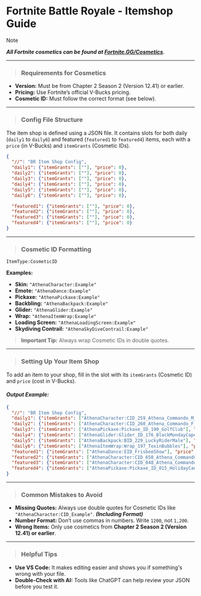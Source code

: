 # Fortnite Battle Royale - Itemshop Guide

> [!NOTE]
> ***All Fortnite cosmetics can be found at [Fortnite.GG/Cosmetics](https://fortnite.gg/cosmetics?game=br&type=outfit&season=1,2,3,4,5,6,7,8,9,10,11,12&sort=oldest).***

---

> ### Requirements for Cosmetics
- **Version:** Must be from Chapter 2 Season 2 (Version 12.41) or earlier.
- **Pricing:** Use Fortnite’s official V-Bucks pricing.
- **Cosmetic ID:** Must follow the correct format (see below).

---

> ### Config File Structure
The item shop is defined using a JSON file. It contains slots for both daily (`daily1` to `daily6`) and featured (`featured1` to `featured4`) items, each with a `price` (in V-Bucks) and `itemGrants` (Cosmetic IDs).

```json
{
  "//": "BR Item Shop Config",
  "daily1": {"itemGrants": [""], "price": 0},
  "daily2": {"itemGrants": [""], "price": 0},
  "daily3": {"itemGrants": [""], "price": 0},
  "daily4": {"itemGrants": [""], "price": 0},
  "daily5": {"itemGrants": [""], "price": 0},
  "daily6": {"itemGrants": [""], "price": 0},

  "featured1": {"itemGrants": [""], "price": 0},
  "featured2": {"itemGrants": [""], "price": 0},
  "featured3": {"itemGrants": [""], "price": 0},
  "featured4": {"itemGrants": [""], "price": 0}
}
```

---

> ### Cosmetic ID Formatting
```
ItemType:CosmeticID
```
**Examples:**
- **Skin:** `"AthenaCharacter:Example"`
- **Emote:** `"AthenaDance:Example"`
- **Pickaxe:** `"AthenaPickaxe:Example"`
- **Backbling:** `"AthenaBackpack:Example"`
- **Glider:** `"AthenaGlider:Example"`
- **Wrap:** `"AthenaItemWrap:Example"`
- **Loading Screen:** `"AthenaLoadingScreen:Example"`
- **Skydiving Contrail:** `"AthenaSkyDiveContrail:Example"`

> **Important Tip:** Always wrap Cosmetic IDs in double quotes.

---

> ### Setting Up Your Item Shop
To add an item to your shop, fill in the slot with its `itemGrants` (Cosmetic ID) and `price` (cost in V-Bucks).

#### *Output Example:*
```json
{
  "//": "BR Item Shop Config",
  "daily1": {"itemGrants": ["AthenaCharacter:CID_259_Athena_Commando_M_StreetOps"], "price": 1200},
  "daily2": {"itemGrants": ["AthenaCharacter:CID_260_Athena_Commando_F_StreetOps"], "price": 1200},
  "daily3": {"itemGrants": ["AthenaPickaxe:Pickaxe_ID_190_GolfClub"], "price": 500},
  "daily4": {"itemGrants": ["AthenaGlider:Glider_ID_176_BlackMondayCape_4P79K"], "price": 800},
  "daily5": {"itemGrants": ["AthenaBackpack:BID_229_LuckyRiderMale"], "price": 750},
  "daily6": {"itemGrants": ["AthenaItemWrap:Wrap_197_ToxinBubbles"], "price": 250},
  "featured1": {"itemGrants": ["AthenaDance:EID_FrisbeeShow"], "price": 500},
  "featured2": {"itemGrants": ["AthenaCharacter:CID_650_Athena_Commando_F_HolidayPJ_B"], "price": 800},
  "featured3": {"itemGrants": ["AthenaCharacter:CID_048_Athena_Commando_F_HolidayGingerbread"], "price": 1500},
  "featured4": {"itemGrants": ["AthenaPickaxe:Pickaxe_ID_015_HolidayCandyCane"], "price": 1500}
}
```

---

> ### Common Mistakes to Avoid
* **Missing Quotes:** Always use double quotes for Cosmetic IDs like `"AthenaCharacter:CID_Example"`. ***(Including Format)***
* **Number Format:** Don’t use commas in numbers. Write `1200`, not `1,200`.
* **Wrong Items:** Only use cosmetics from **Chapter 2 Season 2 (Version 12.41) or earlier**.

---

> ### Helpful Tips
* **Use VS Code:** It makes editing easier and shows you if something's wrong with your file.
* **Double-Check with AI:** Tools like ChatGPT can help review your JSON before you test it.
